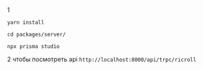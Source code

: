 1
```
yarn install
```

```
cd packages/server/

```

```
npx prisma studio
```

2
чтобы посмотреть api
``
http://localhost:8000/api/trpc/ricroll
``
